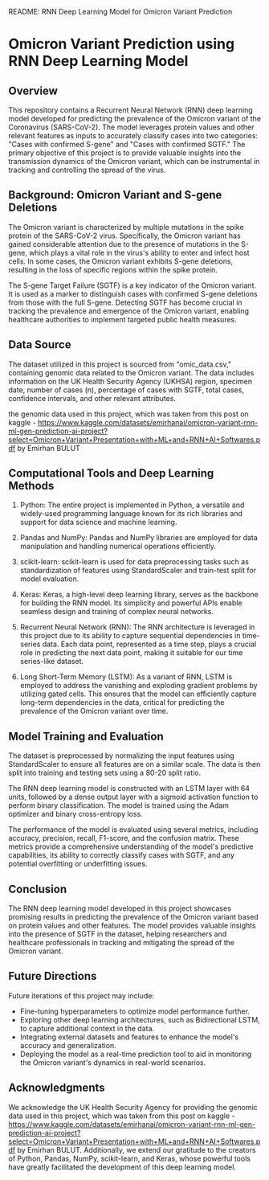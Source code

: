 README: RNN Deep Learning Model for Omicron Variant Prediction

# Omicron Variant Prediction using RNN Deep Learning Model

## Overview

This repository contains a Recurrent Neural Network (RNN) deep learning model developed for predicting the prevalence of the Omicron variant of the Coronavirus (SARS-CoV-2). The model leverages protein values and other relevant features as inputs to accurately classify cases into two categories: "Cases with confirmed S-gene" and "Cases with confirmed SGTF." The primary objective of this project is to provide valuable insights into the transmission dynamics of the Omicron variant, which can be instrumental in tracking and controlling the spread of the virus.

## Background: Omicron Variant and S-gene Deletions

The Omicron variant is characterized by multiple mutations in the spike protein of the SARS-CoV-2 virus. Specifically, the Omicron variant has gained considerable attention due to the presence of mutations in the S-gene, which plays a vital role in the virus's ability to enter and infect host cells. In some cases, the Omicron variant exhibits S-gene deletions, resulting in the loss of specific regions within the spike protein.

The S-gene Target Failure (SGTF) is a key indicator of the Omicron variant. It is used as a marker to distinguish cases with confirmed S-gene deletions from those with the full S-gene. Detecting SGTF has become crucial in tracking the prevalence and emergence of the Omicron variant, enabling healthcare authorities to implement targeted public health measures.

## Data Source

The dataset utilized in this project is sourced from "omic_data.csv," containing genomic data related to the Omicron variant. The data includes information on the UK Health Security Agency (UKHSA) region, specimen date, number of cases (n), percentage of cases with SGTF, total cases, confidence intervals, and other relevant attributes.

the genomic data used in this project, which was taken from this post on kaggle - https://www.kaggle.com/datasets/emirhanai/omicron-variant-rnn-ml-gen-prediction-ai-project?select=Omicron+Variant+Presentation+with+ML+and+RNN+AI+Softwares.pdf by Emirhan BULUT

## Computational Tools and Deep Learning Methods

1. Python: The entire project is implemented in Python, a versatile and widely-used programming language known for its rich libraries and support for data science and machine learning.

2. Pandas and NumPy: Pandas and NumPy libraries are employed for data manipulation and handling numerical operations efficiently.

3. scikit-learn: scikit-learn is used for data preprocessing tasks such as standardization of features using StandardScaler and train-test split for model evaluation.

4. Keras: Keras, a high-level deep learning library, serves as the backbone for building the RNN model. Its simplicity and powerful APIs enable seamless design and training of complex neural networks.

5. Recurrent Neural Network (RNN): The RNN architecture is leveraged in this project due to its ability to capture sequential dependencies in time-series data. Each data point, represented as a time step, plays a crucial role in predicting the next data point, making it suitable for our time series-like dataset.

6. Long Short-Term Memory (LSTM): As a variant of RNN, LSTM is employed to address the vanishing and exploding gradient problems by utilizing gated cells. This ensures that the model can efficiently capture long-term dependencies in the data, critical for predicting the prevalence of the Omicron variant over time.

## Model Training and Evaluation

The dataset is preprocessed by normalizing the input features using StandardScaler to ensure all features are on a similar scale. The data is then split into training and testing sets using a 80-20 split ratio.

The RNN deep learning model is constructed with an LSTM layer with 64 units, followed by a dense output layer with a sigmoid activation function to perform binary classification. The model is trained using the Adam optimizer and binary cross-entropy loss.

The performance of the model is evaluated using several metrics, including accuracy, precision, recall, F1-score, and the confusion matrix. These metrics provide a comprehensive understanding of the model's predictive capabilities, its ability to correctly classify cases with SGTF, and any potential overfitting or underfitting issues.

## Conclusion

The RNN deep learning model developed in this project showcases promising results in predicting the prevalence of the Omicron variant based on protein values and other features. The model provides valuable insights into the presence of SGTF in the dataset, helping researchers and healthcare professionals in tracking and mitigating the spread of the Omicron variant.

## Future Directions

Future iterations of this project may include:
- Fine-tuning hyperparameters to optimize model performance further.
- Exploring other deep learning architectures, such as Bidirectional LSTM, to capture additional context in the data.
- Integrating external datasets and features to enhance the model's accuracy and generalization.
- Deploying the model as a real-time prediction tool to aid in monitoring the Omicron variant's dynamics in real-world scenarios.

## Acknowledgments

We acknowledge the UK Health Security Agency for providing the genomic data used in this project, which was taken from this post on kaggle - https://www.kaggle.com/datasets/emirhanai/omicron-variant-rnn-ml-gen-prediction-ai-project?select=Omicron+Variant+Presentation+with+ML+and+RNN+AI+Softwares.pdf by Emirhan BULUT. Additionally, we extend our gratitude to the creators of Python, Pandas, NumPy, scikit-learn, and Keras, whose powerful tools have greatly facilitated the development of this deep learning model.